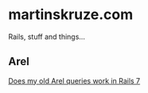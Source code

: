 # martinskruze.com
Rails, stuff and things…

## Arel
[Does my old Arel queries work in Rails 7](https://martinskruze.com/does_arel_work_in_rails_7)

